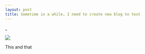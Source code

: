 ```yaml
---
layout: post
title: Sometime in a while, I need to create new blog to test
---
```

\_

  
  
![](https://www.evernote.com/shard/s1/res/f37f14ff-889a-4f0d-8a4d-ab715a97e82f)

  
This and that